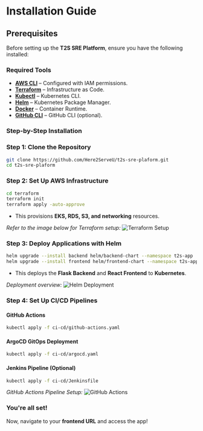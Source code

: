 # Installation Guide

## Prerequisites
Before setting up the **T2S SRE Platform**, ensure you have the following installed:

### Required Tools
- **[AWS CLI](https://docs.aws.amazon.com/cli/latest/userguide/install-cliv2.html)** – Configured with IAM permissions.
- **[Terraform](https://developer.hashicorp.com/terraform/tutorials/aws-get-started/install-cli)** – Infrastructure as Code.
- **[Kubectl](https://kubernetes.io/docs/tasks/tools/install-kubectl/)** – Kubernetes CLI.
- **[Helm](https://helm.sh/docs/intro/install/)** – Kubernetes Package Manager.
- **[Docker](https://docs.docker.com/get-docker/)** – Container Runtime.
- **[GitHub CLI](https://cli.github.com/)** – GitHub CLI (optional).

### Step-by-Step Installation

### **Step 1: Clone the Repository**
```sh
git clone https://github.com/Here2ServeU/t2s-sre-plaform.git
cd t2s-sre-plaform
```

### **Step 2: Set Up AWS Infrastructure**
```sh
cd terraform
terraform init
terraform apply -auto-approve
```
- This provisions **EKS, RDS, S3, and networking** resources.

*Refer to the image below for Terraform setup:*
![Terraform Setup](https://via.placeholder.com/800x400.png?text=Terraform+Setup+Screenshot)

### **Step 3: Deploy Applications with Helm**
```sh
helm upgrade --install backend helm/backend-chart --namespace t2s-app
helm upgrade --install frontend helm/frontend-chart --namespace t2s-app
```
- This deploys the **Flask Backend** and **React Frontend** to **Kubernetes**.

*Deployment overview:*
![Helm Deployment](https://via.placeholder.com/800x400.png?text=Helm+Deployment+Screenshot)

### **Step 4: Set Up CI/CD Pipelines**
#### GitHub Actions
```sh
kubectl apply -f ci-cd/github-actions.yaml
```
#### ArgoCD GitOps Deployment
```sh
kubectl apply -f ci-cd/argocd.yaml
```
#### Jenkins Pipeline (Optional)
```sh
kubectl apply -f ci-cd/Jenkinsfile
```
*GitHub Actions Pipeline Setup:*
![GitHub Actions](https://via.placeholder.com/800x400.png?text=GitHub+Actions+Setup)

### **You're all set!**
Now, navigate to your **frontend URL** and access the app!
